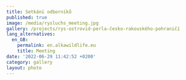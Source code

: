 ```yaml
---
title: Setkání odborníků
published: true
image: /media/rysluchs_meeting.jpg
gallery: /projects/rys-ostrovid-perla-česko-rakouského-pohraničí
lang_alternatives:
  en_GB:
    permalink: en.alkawildlife.eu
    title: Meeting
date: '2022-06-29 11:42:52 +0200'
category: gallery
layout: photo
---
```


